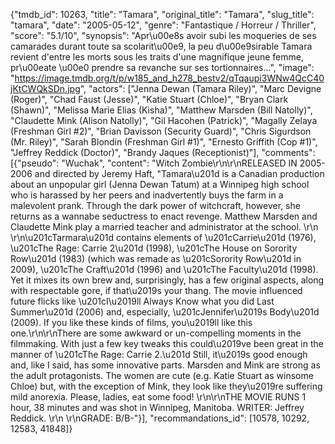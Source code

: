 {"tmdb_id": 10263, "title": "Tamara", "original_title": "Tamara", "slug_title": "tamara", "date": "2005-05-12", "genre": "Fantastique / Horreur / Thriller", "score": "5.1/10", "synopsis": "Apr\u00e8s avoir subi les moqueries de ses camarades durant toute sa scolarit\u00e9, la peu d\u00e9sirable Tamara revient d'entre les morts sous les traits d'une magnifique jeune femme, pr\u00eate \u00e0 prendre sa revanche sur ses tortionnaires...", "image": "https://image.tmdb.org/t/p/w185_and_h278_bestv2/qTqaupi3WNw4QcC40jKtCWQkSDn.jpg", "actors": ["Jenna Dewan (Tamara Riley)", "Marc Devigne (Roger)", "Chad Faust (Jesse)", "Katie Stuart (Chloe)", "Bryan Clark (Shawn)", "Melissa Marie Elias (Kisha)", "Matthew Marsden (Bill Natolly)", "Claudette Mink (Alison Natolly)", "Gil Hacohen (Patrick)", "Magally Zelaya (Freshman Girl #2)", "Brian Davisson (Security Guard)", "Chris Sigurdson (Mr. Riley)", "Sarah Blondin (Freshman Girl #1)", "Ernesto Griffith (Cop #1)", "Jeffrey Reddick (Doctor)", "Brandy Jaques (Receptionist)"], "comments": [{"pseudo": "Wuchak", "content": "Witch Zombie\r\n\r\nRELEASED IN 2005-2006 and directed by Jeremy Haft, \"Tamara\u201d is a Canadian production about an unpopular girl (Jenna Dewan Tatum) at a Winnipeg high school who is harassed by her peers and inadvertently buys the farm in a malevolent prank. Through the dark power of witchcraft, however, she returns as a wannabe seductress to enact revenge. Matthew Marsden and Claudette Mink play a married teacher and administrator at the school. \r\n \r\n\u201cTarmara\u201d contains elements of \u201cCarrie\u201d (1976), \u201cThe Rage: Carrie 2\u201d (1998), \u201cThe House on Sorority Row\u201d (1983) (which was remade as \u201cSorority Row\u201d in 2009), \u201cThe Craft\u201d (1996) and \u201cThe Faculty\u201d (1998). Yet it mixes its own brew and, surprisingly, has a few original aspects, along with respectable gore, if that\u2019s your thang. The movie influenced future flicks like \u201cI\u2019ll Always Know what you did Last Summer\u201d (2006) and, especially, \u201cJennifer\u2019s Body\u201d (2009). If you like these kinds of films, you\u2019ll like this one.\r\n\r\nThere are some awkward or un-compelling moments in the filmmaking. With just a few key tweaks this could\u2019ve been great in the manner of \u201cThe Rage: Carrie 2.\u201d Still, it\u2019s good enough and, like I said, has some innovative parts. Marsden and Mink are strong as the adult protagonists. The women are cute (e.g. Katie Stuart as winsome Chloe) but, with the exception of Mink, they look like they\u2019re suffering mild anorexia. Please, ladies, eat some food!                   \r\n\r\nTHE MOVIE RUNS 1 hour, 38 minutes and was shot in Winnipeg, Manitoba. WRITER: Jeffrey Reddick. \r\n \r\nGRADE: B/B-"}], "recommandations_id": [10578, 10292, 12583, 41848]}